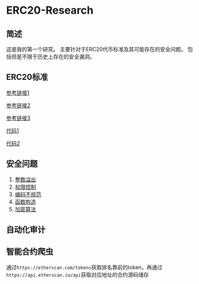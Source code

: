# ERC20-Research
## 简述
这是我的第一个研究。
主要针对于ERC20代币标准及其可能存在的安全问题。
包括但是不限于历史上存在的安全漏洞。

## ERC20标准
[参考链接1](https://ethereum.org/zh/developers/docs/standards/tokens/erc-20/)

[参考链接2](https://learnblockchain.cn/docs/eips/eip-20.html)

[参考链接3](https://docs.openzeppelin.com/contracts/4.x/erc20)

[代码1](https://github.com/ConsenSys/Tokens/blob/master/contracts/eip20/EIP20.sol)

[代码2](https://github.com/OpenZeppelin/openzeppelin-contracts/tree/9b3710465583284b8c4c5d2245749246bb2e0094/contracts/token/ERC20)



## 安全问题
1. [整数溢出](https://github.com/zpano/ERC20-Research/tree/main/整数溢出)
2. [权限控制](https://github.com/zpano/ERC20-Research/tree/main/权限控制)
3. [编码不规范](https://github.com/zpano/ERC20-Research/tree/main/编码不规范)
4. [函数构造](https://github.com/zpano/ERC20-Research/tree/main/函数构造)
5. [加密算法](https://github.com/zpano/ERC20-Research/tree/main/加密算法)

## 自动化审计

## 智能合约爬虫
通过`https://etherscan.com/tokens`获取排名靠前的token，再通过`https://api.etherscan.io/api`获取对应地址的合约源码储存

